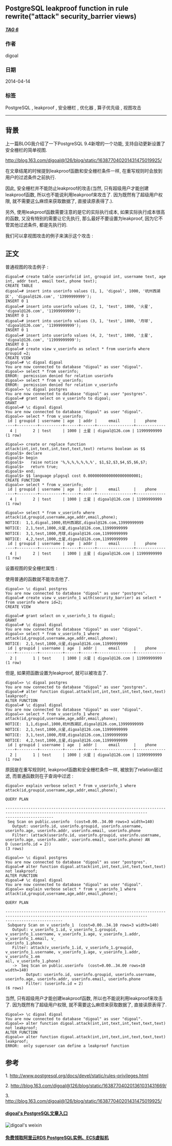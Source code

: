 ## PostgreSQL leakproof function in rule rewrite("attack" security_barrier views)  
##### [TAG 6](../class/6.md)
                                                 
### 作者                                                 
digoal                                                  
                                                    
### 日期                                                  
2014-04-14                                                                          
                                                  
### 标签                                                                                                                                                                  
PostgreSQL , leakproof , 安全栅栏 , 优化器 , 算子优先级 , 视图攻击                              
                                              
----                                                  
                                                
## 背景              
上一篇BLOG我介绍了一下PostgreSQL 9.4新增的一个功能, 支持自动更新设置了安全栅栏的简单视图.  
  
http://blog.163.com/digoal@126/blog/static/163877040201431475019925/  
  
在文章结尾的时候提到leakproof函数和安全栅栏条件一样, 在重写规则时会放到用户的过滤条件之前执行.  
  
因此, 安全栅栏并不能防止leakproof的攻击(当然, 只有超级用户才能创建leakproof函数, 所以也不能说利用leakproof来攻击了. 因为既然有了超级用户权限, 就不需要这么麻烦来获取数据了, 直接读原表得了.).   
  
另外, 使用leakproof函数需要注意的是它的实际执行成本, 如果实际执行成本很高的函数, 又没有特别的需要让它先执行, 那么最好不要设置为leakproof, 因为它不管其他过滤条件, 都是先执行的.  
  
我们可以拿视图攻击的例子来演示这个攻击 :   
  
## 正文  
普通视图的攻击例子 :   
  
```  
digoal=# create table userinfo(id int, groupid int, username text, age int, addr text, email text, phone text);  
CREATE TABLE  
digoal=# insert into userinfo values (1, 1, 'digoal', 1000, '杭州西湖区', 'digoal@126.com', '13999999999');  
INSERT 0 1  
digoal=# insert into userinfo values (2, 1, 'test', 1000, '火星', 'digoal@126.com', '11999999999');  
INSERT 0 1  
digoal=# insert into userinfo values (3, 1, 'test', 1000, '月球', 'digoal@126.com', '11999999999');  
INSERT 0 1  
digoal=# insert into userinfo values (4, 2, 'test', 1000, '土星', 'digoal@126.com', '11999999999');  
INSERT 0 1  
digoal=# create view v_userinfo as select * from userinfo where groupid =2;  
CREATE VIEW  
digoal=# \c digoal digoal  
You are now connected to database "digoal" as user "digoal".  
digoal=> select * from userinfo;  
ERROR:  permission denied for relation userinfo  
digoal=> select * from v_userinfo;  
ERROR:  permission denied for relation v_userinfo  
digoal=> \c digoal postgres  
You are now connected to database "digoal" as user "postgres".  
digoal=# grant select on v_userinfo to digoal;  
GRANT  
digoal=# \c digoal digoal  
You are now connected to database "digoal" as user "digoal".  
digoal=> select * from v_userinfo;  
 id | groupid | username | age  | addr |     email      |    phone      
----+---------+----------+------+------+----------------+-------------  
  4 |       2 | test     | 1000 | 土星 | digoal@126.com | 11999999999  
(1 row)  
  
digoal=> create or replace function attack(int,int,text,int,text,text,text) returns boolean as $$  
digoal$> declare  
digoal$> begin  
digoal$>   raise notice '%,%,%,%,%,%,%', $1,$2,$3,$4,$5,$6,$7;  
digoal$>   return true;  
digoal$> end;  
digoal$> $$ language plpgsql cost 0.00000000000000000000001;  
CREATE FUNCTION  
digoal=> select * from v_userinfo;  
 id | groupid | username | age  | addr |     email      |    phone      
----+---------+----------+------+------+----------------+-------------  
  4 |       2 | test     | 1000 | 土星 | digoal@126.com | 11999999999  
(1 row)  
  
digoal=> select * from v_userinfo where attack(id,groupid,username,age,addr,email,phone);  
NOTICE:  1,1,digoal,1000,杭州西湖区,digoal@126.com,13999999999  
NOTICE:  2,1,test,1000,火星,digoal@126.com,11999999999  
NOTICE:  3,1,test,1000,月球,digoal@126.com,11999999999  
NOTICE:  4,2,test,1000,土星,digoal@126.com,11999999999  
 id | groupid | username | age  | addr |     email      |    phone      
----+---------+----------+------+------+----------------+-------------  
  4 |       2 | test     | 1000 | 土星 | digoal@126.com | 11999999999  
(1 row)  
```  
  
设置视图的安全栅栏属性 :   
  
使用普通的函数就不能攻击他了.  
  
```  
digoal=> \c digoal postgres  
You are now connected to database "digoal" as user "postgres".  
digoal=# create view v_userinfo_1 with(security_barrier) as select * from userinfo where id=2;  
CREATE VIEW  
  
digoal=# grant select on v_userinfo_1 to digoal;  
GRANT  
digoal=# \c digoal digoal  
You are now connected to database "digoal" as user "digoal".  
digoal=> select * from v_userinfo_1 where attack(id,groupid,username,age,addr,email,phone);  
NOTICE:  2,1,test,1000,火星,digoal@126.com,11999999999  
 id | groupid | username | age  | addr |     email      |    phone      
----+---------+----------+------+------+----------------+-------------  
  2 |       1 | test     | 1000 | 火星 | digoal@126.com | 11999999999  
(1 row)  
```  
  
但是, 如果把函数设置为leakproof, 就可以被攻击了.  
  
```  
digoal=> \c digoal postgres  
You are now connected to database "digoal" as user "postgres".  
digoal=# alter function digoal.attack(int,int,text,int,text,text,text) leakproof;  
ALTER FUNCTION  
digoal=# \c digoal digoal  
You are now connected to database "digoal" as user "digoal".  
digoal=> select * from v_userinfo_1 where attack(id,groupid,username,age,addr,email,phone);  
NOTICE:  1,1,digoal,1000,杭州西湖区,digoal@126.com,13999999999  
NOTICE:  2,1,test,1000,火星,digoal@126.com,11999999999  
NOTICE:  3,1,test,1000,月球,digoal@126.com,11999999999  
NOTICE:  4,2,test,1000,土星,digoal@126.com,11999999999  
 id | groupid | username | age  | addr |     email      |    phone      
----+---------+----------+------+------+----------------+-------------  
  2 |       1 | test     | 1000 | 火星 | digoal@126.com | 11999999999  
(1 row)  
```  
  
原因是在重写规则时, leakproof函数和安全栅栏条件一样, 被放到了relation层过滤, 而普通函数则在子查询中过滤 :   
  
```  
digoal=> explain verbose select * from v_userinfo_1 where attack(id,groupid,username,age,addr,email,phone);  
                                                                       QUERY PLAN                                                     
                       
------------------------------------------------------------------------------------------------------------------------------------  
---------------------  
 Seq Scan on public.userinfo  (cost=0.00..34.00 rows=3 width=140)  
   Output: userinfo.id, userinfo.groupid, userinfo.username, userinfo.age, userinfo.addr, userinfo.email, userinfo.phone  
   Filter: (attack(userinfo.id, userinfo.groupid, userinfo.username, userinfo.age, userinfo.addr, userinfo.email, userinfo.phone) AN  
D (userinfo.id = 2))  
(3 rows)  
  
digoal=> \c digoal postgres  
You are now connected to database "digoal" as user "postgres".  
digoal=# alter function digoal.attack(int,int,text,int,text,text,text) not leakproof;  
ALTER FUNCTION  
digoal=# \c digoal digoal  
You are now connected to database "digoal" as user "digoal".  
digoal=> explain verbose select * from v_userinfo_1 where attack(id,groupid,username,age,addr,email,phone);  
                                                                         QUERY PLAN                                                   
                           
------------------------------------------------------------------------------------------------------------------------------------  
-------------------------  
 Subquery Scan on v_userinfo_1  (cost=0.00..34.10 rows=3 width=140)  
   Output: v_userinfo_1.id, v_userinfo_1.groupid, v_userinfo_1.username, v_userinfo_1.age, v_userinfo_1.addr, v_userinfo_1.email, v_  
userinfo_1.phone  
   Filter: attack(v_userinfo_1.id, v_userinfo_1.groupid, v_userinfo_1.username, v_userinfo_1.age, v_userinfo_1.addr, v_userinfo_1.em  
ail, v_userinfo_1.phone)  
   ->  Seq Scan on public.userinfo  (cost=0.00..34.00 rows=10 width=140)  
         Output: userinfo.id, userinfo.groupid, userinfo.username, userinfo.age, userinfo.addr, userinfo.email, userinfo.phone  
         Filter: (userinfo.id = 2)  
(6 rows)  
```  
  
当然, 只有超级用户才能创建leakproof函数, 所以也不能说利用leakproof来攻击了. 因为既然有了超级用户权限, 就不需要这么麻烦来获取数据了, 直接读原表得了.  
  
```  
digoal=> \c digoal digoal  
You are now connected to database "digoal" as user "digoal".  
digoal=> alter function digoal.attack(int,int,text,int,text,text,text) not leakproof;  
ALTER FUNCTION  
digoal=> alter function digoal.attack(int,int,text,int,text,text,text) leakproof;  
ERROR:  only superuser can define a leakproof function  
```  
  
## 参考  
1\. http://www.postgresql.org/docs/devel/static/rules-privileges.html  
  
2\. http://blog.163.com/digoal@126/blog/static/163877040201361031431669/  
  
3\. http://blog.163.com/digoal@126/blog/static/163877040201431475019925/  
    
                          
  
  
  
  
  
  
  
  
  
  
  
  
  
  
  
#### [digoal's PostgreSQL文章入口](https://github.com/digoal/blog/blob/master/README.md "22709685feb7cab07d30f30387f0a9ae")
  
  
![digoal's weixin](../pic/digoal_weixin.jpg "f7ad92eeba24523fd47a6e1a0e691b59")
  
  
  
  
  
  
  
  
#### [免费领取阿里云RDS PostgreSQL实例、ECS虚拟机](https://www.aliyun.com/database/postgresqlactivity "57258f76c37864c6e6d23383d05714ea")
  
